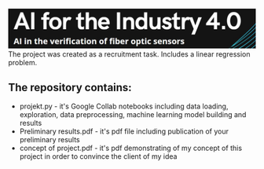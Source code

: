 ![](ai.jpg)
The project was created as a recruitment task. Includes a linear regression problem. 

## The repository contains:
* projekt.py - it's Google Collab notebooks including data loading, exploration, data preprocessing, machine learning model building and results
* Preliminary results.pdf - it's pdf file including publication of your preliminary results 
* concept of project.pdf - it's pdf demonstrating of my concept of this project in order to convince the client of my idea
